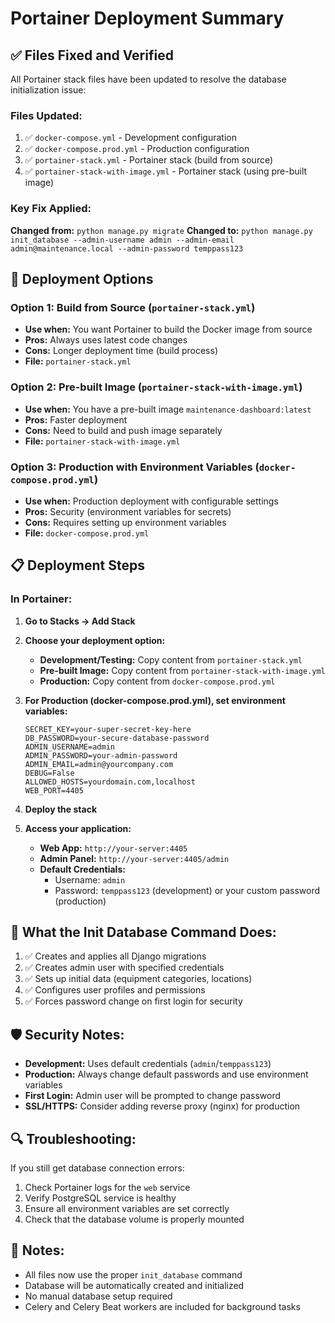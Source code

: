 # Portainer Deployment Summary

## ✅ Files Fixed and Verified

All Portainer stack files have been updated to resolve the database initialization issue:

### Files Updated:
1. ✅ `docker-compose.yml` - Development configuration
2. ✅ `docker-compose.prod.yml` - Production configuration  
3. ✅ `portainer-stack.yml` - Portainer stack (build from source)
4. ✅ `portainer-stack-with-image.yml` - Portainer stack (using pre-built image)

### Key Fix Applied:
**Changed from:** `python manage.py migrate`
**Changed to:** `python manage.py init_database --admin-username admin --admin-email admin@maintenance.local --admin-password temppass123`

## 🚀 Deployment Options

### Option 1: Build from Source (`portainer-stack.yml`)
- **Use when:** You want Portainer to build the Docker image from source
- **Pros:** Always uses latest code changes
- **Cons:** Longer deployment time (build process)
- **File:** `portainer-stack.yml`

### Option 2: Pre-built Image (`portainer-stack-with-image.yml`)
- **Use when:** You have a pre-built image `maintenance-dashboard:latest`
- **Pros:** Faster deployment
- **Cons:** Need to build and push image separately
- **File:** `portainer-stack-with-image.yml`

### Option 3: Production with Environment Variables (`docker-compose.prod.yml`)
- **Use when:** Production deployment with configurable settings
- **Pros:** Security (environment variables for secrets)
- **Cons:** Requires setting up environment variables
- **File:** `docker-compose.prod.yml`

## 📋 Deployment Steps

### In Portainer:

1. **Go to Stacks → Add Stack**

2. **Choose your deployment option:**
   - **Development/Testing:** Copy content from `portainer-stack.yml`
   - **Pre-built Image:** Copy content from `portainer-stack-with-image.yml`
   - **Production:** Copy content from `docker-compose.prod.yml`

3. **For Production (docker-compose.prod.yml), set environment variables:**
   ```
   SECRET_KEY=your-super-secret-key-here
   DB_PASSWORD=your-secure-database-password
   ADMIN_USERNAME=admin
   ADMIN_PASSWORD=your-admin-password
   ADMIN_EMAIL=admin@yourcompany.com
   DEBUG=False
   ALLOWED_HOSTS=yourdomain.com,localhost
   WEB_PORT=4405
   ```

4. **Deploy the stack**

5. **Access your application:**
   - **Web App:** `http://your-server:4405`
   - **Admin Panel:** `http://your-server:4405/admin`
   - **Default Credentials:**
     - Username: `admin`
     - Password: `temppass123` (development) or your custom password (production)

## 🔧 What the Init Database Command Does:

1. ✅ Creates and applies all Django migrations
2. ✅ Creates admin user with specified credentials
3. ✅ Sets up initial data (equipment categories, locations)
4. ✅ Configures user profiles and permissions
5. ✅ Forces password change on first login for security

## 🛡️ Security Notes:

- **Development:** Uses default credentials (`admin`/`temppass123`)
- **Production:** Always change default passwords and use environment variables
- **First Login:** Admin user will be prompted to change password
- **SSL/HTTPS:** Consider adding reverse proxy (nginx) for production

## 🔍 Troubleshooting:

If you still get database connection errors:
1. Check Portainer logs for the `web` service
2. Verify PostgreSQL service is healthy
3. Ensure all environment variables are set correctly
4. Check that the database volume is properly mounted

## 📝 Notes:

- All files now use the proper `init_database` command
- Database will be automatically created and initialized
- No manual database setup required
- Celery and Celery Beat workers are included for background tasks